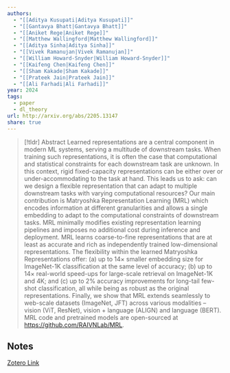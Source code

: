 ```yaml
---
authors:
  - "[[Aditya Kusupati|Aditya Kusupati]]"
  - "[[Gantavya Bhatt|Gantavya Bhatt]]"
  - "[[Aniket Rege|Aniket Rege]]"
  - "[[Matthew Wallingford|Matthew Wallingford]]"
  - "[[Aditya Sinha|Aditya Sinha]]"
  - "[[Vivek Ramanujan|Vivek Ramanujan]]"
  - "[[William Howard-Snyder|William Howard-Snyder]]"
  - "[[Kaifeng Chen|Kaifeng Chen]]"
  - "[[Sham Kakade|Sham Kakade]]"
  - "[[Prateek Jain|Prateek Jain]]"
  - "[[Ali Farhadi|Ali Farhadi]]"
year: 2024
tags:
  - paper
  - dl_theory
url: http://arxiv.org/abs/2205.13147
share: true
---
```



> [!tldr] Abstract
> Learned representations are a central component in modern ML systems, serving a multitude of downstream tasks. When training such representations, it is often the case that computational and statistical constraints for each downstream task are unknown. In this context, rigid fixed-capacity representations can be either over or under-accommodating to the task at hand. This leads us to ask: can we design a flexible representation that can adapt to multiple downstream tasks with varying computational resources? Our main contribution is Matryoshka Representation Learning (MRL) which encodes information at different granularities and allows a single embedding to adapt to the computational constraints of downstream tasks. MRL minimally modifies existing representation learning pipelines and imposes no additional cost during inference and deployment. MRL learns coarse-to-fine representations that are at least as accurate and rich as independently trained low-dimensional representations. The flexibility within the learned Matryoshka Representations offer: (a) up to 14× smaller embedding size for ImageNet-1K classification at the same level of accuracy; (b) up to 14× real-world speed-ups for large-scale retrieval on ImageNet-1K and 4K; and (c) up to 2% accuracy improvements for long-tail few-shot classification, all while being as robust as the original representations. Finally, we show that MRL extends seamlessly to web-scale datasets (ImageNet, JFT) across various modalities – vision (ViT, ResNet), vision + language (ALIGN) and language (BERT). MRL code and pretrained models are open-sourced at https://github.com/RAIVNLab/MRL.



## Notes

[Zotero Link](zotero://select/library/items/RB73STIF)


